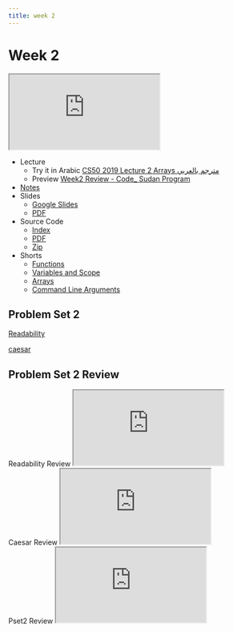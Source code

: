 ```yaml
---
title: week 2
---
```


# Week 2

<iframe src="https://www.youtube.com/embed/8PrOp9t0PyQ"></iframe>


- Lecture
  - Try it in Arabic
    [CS50 2019 Lecture 2 Arrays مترجم بالعربي](https://www.youtube.com/embed/dOucn3BPfZ8)
  - Preview
     [Week2 Review - Code_ Sudan Program](https://www.youtube.com/embed/F-qbaeSJHAE)
- [Notes](https://cs50.harvard.edu/x/2020/notes/2/)
- Slides
  - <a href="https://docs.google.com/presentation/d/1BPOm4VNOmlOLKzwOHPYR3FXEXLiJbOW3MSKdp1wMNnk/edit?usp=sharing">Google Slides</a>
  - <a href="https://cdn.cs50.net/2019/fall/lectures/2/lecture2.pdf">PDF</a>
- Source Code
  - <a href="https://cdn.cs50.net/2019/fall/lectures/2/src2/">Index</a>
  - <a href="https://cdn.cs50.net/2019/fall/lectures/2/src2.pdf">PDF</a>
  - <a href="https://cdn.cs50.net/2019/fall/lectures/2/src2.zip">Zip</a>
- Shorts
  - <a href="https://www.youtube.com/embed/b7-0sb-DV84" savefrom_lm_index="0" savefrom_lm="1">Functions</a>
  - <a href="https://www.youtube.com/embed/GiFbdVGjF9I" savefrom_lm_index="0" savefrom_lm="1">Variables and Scope</a>
  - <a href="https://www.youtube.com/embed/mISkNAfWl8k" savefrom_lm_index="0" savefrom_lm="1">Arrays</a>
  - <a href="https://www.youtube.com/embed/AI6Ccfno6Pk" savefrom_lm_index="0" savefrom_lm="1">Command Line Arguments</a>
   
## Problem Set 2

[Readability](https://lab.cs50.io/code-sudan/labs/main/pset2/Readability/)

[caesar](https://lab.cs50.io/code-sudan/labs/main/pset2/caesar/)


## Problem Set 2 Review 
<div class="box" >Readability Review  <iframe src="https://www.youtube.com/embed/Eqx6_oVKADE"></iframe></div>
<div class="box" >Caesar Review  <iframe src="https://www.youtube.com/embed/3BcjXzNlT0w"></iframe></div>
<div class="box" >Pset2 Review  <iframe src="https://www.youtube.com/embed/lRv8yGsIODU"></iframe></div>



